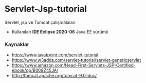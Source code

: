 # Servlet-Jsp-tutorial
Servlet, jsp ve Tomcat çalışmalaları
* Kullanılan **IDE Eclipse 2020-06** Java EE sürümü
### Kaynaklar
* https://www.javatpoint.com/servlet-tutorial
* https://www.w3adda.com/servlet-tutorial/servlet-genericservlet
* https://www.amazon.com/Head-First-Servlets-JSP-Certified-ebook/dp/B009Z45JAI
* http://tomcat.apache.org/tomcat-9.0-doc/
